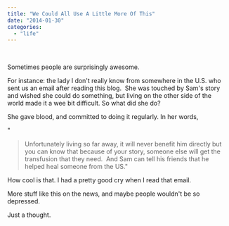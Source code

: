 ```yaml
---
title: "We Could All Use A Little More Of This"
date: "2014-01-30"
categories: 
  - "life"
---
```


 

Sometimes people are surprisingly awesome.

For instance: the lady I don't really know from somewhere in the U.S. who sent us an email after reading this blog.  She was touched by Sam's story and wished she could do something, but living on the other side of the world made it a wee bit difficult. So what did she do?

She gave blood, and committed to doing it regularly. In her words,

"

> Unfortunately living so far away, it will never benefit him directly but you can know that because of your story, someone else will get the transfusion that they need.  And Sam can tell his friends that he helped heal someone from the US."

How cool is that. I had a pretty good cry when I read that email.

More stuff like this on the news, and maybe people wouldn't be so depressed.

Just a thought.

